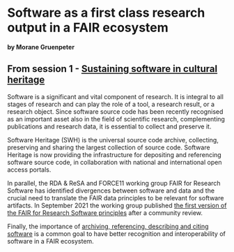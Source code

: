 # Software as a first class research output in a FAIR ecosystem
**by Morane Gruenpeter**  

## From session 1 - [Sustaining software in cultural heritage](/wosss21/agenda#session-1)  
Software is a significant and vital component of research. It is integral to all stages of research and can play the role of a tool, a research result, or a research object. Since software source code has been recently recognised as an important asset also in the field of scientific research, complementing publications and research data, it is essential to collect and preserve it.

Software Heritage (SWH) is the universal source code archive, collecting, preserving and sharing the largest collection of source code.  Software Heritage is now providing the infrastructure for depositing and referencing software source code, in collaboration with national and international open access portals.

In parallel, the RDA & ReSA and FORCE11 working group FAIR for Research Software has identified divergences between software and data and the crucial need to translate the FAIR data principles to be relevant for software artifacts. In September 2021 the working group published [the first version of the FAIR for Research Software principles](https://doi.org/10.15497/RDA00065) after a community review.

Finally, the importance of [archiving, referencing, describing and citing software](https://doi.org/10.2777/28598) is a common goal to have better recognition and interoperability of software in a FAIR ecosystem.
